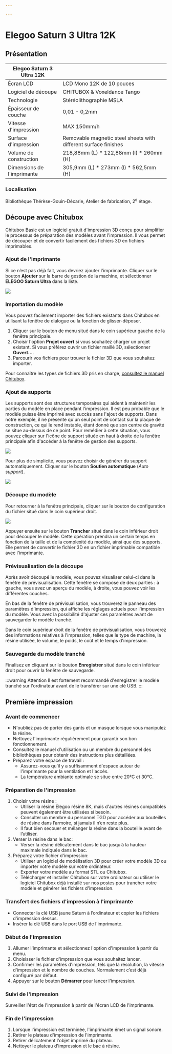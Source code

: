 ```yaml
---

---
```


# Elegoo Saturn 3 Ultra 12K

## Présentation

| Elegoo Saturn 3 Ultra 12K||
|-----|-----|
|Écran LCD|	LCD Mono 12K de 10 pouces|
|Logiciel de découpe| CHITUBOX & Voxeldance Tango|
|Technologie| Stéréolithographie MSLA|
|Épaisseur de couche| 0,01 - 0,2mm|
|Vitesse d'impression| MAX 150mm/h|
|Surface d'impression| Removable magnetic steel sheets with different surface finishes|
|Volume de construction| 218,88mm (L) * 122,88mm (l) * 260mm (H)|
|Dimensions de l'imprimante| 305,9mm (L) * 273mm (l) * 562,5mm (H)|

### Localisation

Bibliothèque Thérèse-Gouin-Décarie, Atelier de fabrication, 2<sup>e</sup> étage.

## Découpe avec Chitubox

Chitubox Basic est un logiciel gratuit d'impression 3D conçu pour simplifier le processus de préparation des modèles avant l'impression. Il vous permet de découper et de convertir facilement des fichiers 3D en fichiers imprimables.

### Ajout de l'imprimante

Si ce n’est pas déjà fait, vous devriez ajouter l'imprimante. Cliquer sur le bouton **Ajouter** sur la barre de gestion de la machine, et sélectionner **ELEGOO Saturn Ultra** dans la liste.

![](/img/docs/chitubox-1.webp)

### Importation du modèle

Vous pouvez facilement importer des fichiers existants dans Chitubox en utilisant la fenêtre de dialogue ou la fonction de glisser-déposer. 

1. Cliquer sur le bouton de menu situé dans le coin supérieur gauche de la fenêtre principale.
2. Choisir l'option **Projet ouvert** si vous souhaitez charger un projet existant. Si vous préférez ouvrir un fichier maillé 3D, sélectionner **Ouvert...**.
3. Parcourir vos fichiers pour trouver le fichier 3D que vous souhaitez importer.

Pour connaître les types de fichiers 3D pris en charge, [consultez le manuel Chitubox](https://manual.chitubox.com/en-US/docs/chitubox-basic/latest/introduction#supported-file-formats).

### Ajout de supports

Les supports sont des structures temporaires qui aident à maintenir les parties du modèle en place pendant l'impression.
Il est peu probable que le modèle puisse être imprimé avec succès sans l'ajout de supports. Dans notre exemple, il ne présente qu'un seul point de contact sur la plaque de construction, ce qui le rend instable, étant donné que son centre de gravité se situe au-dessus de ce point. Pour remédier à cette situation, vous pouvez cliquer sur l'icône de support située en haut à droite de la fenêtre principale afin d'accéder à la fenêtre de gestion des supports. 

![](/img/docs/chitubox-2.webp)

Pour plus de simplicité, vous pouvez choisir de générer du support automatiquement. Cliquer sur le bouton **Soutien automatique** (*Auto support*).

![](/img/docs/chitubox-3.webp)

### Découpe du modèle

Pour retourner à la fenêtre principale, cliquer sur le bouton de configuration du fichier situé dans le coin supérieur droit.

![](/img/docs/chitubox-4.webp)

Appuyer ensuite sur le bouton **Trancher** situé dans le coin inférieur droit pour découper le modèle. Cette opération prendra un certain temps en fonction de la taille et de la complexité du modèle, ainsi que des supports. Elle permet de convertir le fichier 3D en un fichier imprimable compatible avec l'imprimante.

### Prévisualisation de la découpe

Après avoir découpé le modèle, vous pouvez visualiser celui-ci dans la fenêtre de prévisualisation. Cette fenêtre se compose de deux parties : à gauche, vous avez un aperçu du modèle, à droite, vous pouvez voir les différentes couches.

En bas de la fenêtre de prévisualisation, vous trouverez le panneau des paramètres d'impression, qui affiche les réglages actuels pour l'impression du modèle. Vous avez la possibilité d'ajuster ces paramètres avant de sauvegarder le modèle tranché.

Dans le coin supérieur droit de la fenêtre de prévisualisation, vous trouverez des informations relatives à l'impression, telles que le type de machine, la résine utilisée, le volume, le poids, le coût et le temps d'impression.

### Sauvegarde du modèle tranché

Finalisez en cliquant sur le bouton **Enregistrer** situé dans le coin inférieur droit pour ouvrir la fenêtre de sauvegarde.

:::warning Attention
Il est fortement recommandé d'enregistrer le modèle tranché sur l'ordinateur avant de le transférer sur une clé USB.
:::

## Première impression

### Avant de commencer

- N'oubliez pas de porter des gants et un masque lorsque vous manipulez la résine.
- Nettoyez l'imprimante régulièrement pour garantir son bon fonctionnement.
- Consultez le manuel d'utilisation ou un membre du personnel des bibliothèques pour obtenir des instructions plus détaillées.
- Préparez votre espace de travail :
    - Assurez-vous qu'il y a suffisamment d'espace autour de l'imprimante pour la ventilation et l'accès.
    - La température ambiante optimale se situe entre 20°C et 30°C.

### Préparation de l'impression

1. Choisir votre résine :
    - Utiliser la résine Elegoo résine 8K, mais d'autres résines compatibles peuvent également être utilisées si besoin.
    - Consulter un membre du personnel TGD pour accéder aux bouteilles de résine dans l’armoire, si jamais il n’en reste plus.
    - Il faut bien secouer et mélanger la résine dans la bouteille avant de l’utiliser.
2. Verser la résine dans le bac:
    - Verser la résine délicatement dans le bac jusqu’à la hauteur maximale indiquée dans le bac.
3. Préparez votre fichier d'impression:
    - Utiliser un logiciel de modélisation 3D pour créer votre modèle 3D ou importer votre modèle sur votre ordinateur.
    - Exporter votre modèle au format STL ou Chitubox.
    - Télécharger et installer Chitubox sur votre ordinateur ou utiliser le logiciel Chitubox déjà installé sur nos postes pour trancher votre modèle et générer les fichiers d'impression.

### Transfert des fichiers d'impression à l'imprimante

- Connecter la clé USB jaune Saturn à l’ordinateur et copier les fichiers d'impression dessus.
- Insérer la clé USB dans le port USB de l'imprimante.

### Début de l'impression

1. Allumer l'imprimante et sélectionnez l'option d'impression à partir du menu.
2. Choisisser le fichier d'impression que vous souhaitez lancer.
3. Confirmer les paramètres d'impression, tels que la résolution, la vitesse d'impression et le nombre de couches. Normalement c’est déjà configuré par défaut.
4. Appuyer sur le bouton **Démarrer** pour lancer l'impression.

### Suivi de l'impression

Surveiller l'état de l'impression à partir de l'écran LCD de l'imprimante.

### Fin de l'impression

1. Lorsque l'impression est terminée, l'imprimante émet un signal sonore.
2. Retirer le plateau d'impression de l'imprimante.
3. Retirer délicatement l'objet imprimé du plateau.
4. Nettoyer le plateau d'impression et le bac à résine.